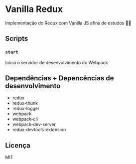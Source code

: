 # Vanilla Redux

Implementação do Redux com Vanilla JS afins de estudos 🤷‍♂️

## Scripts

### `start`

Inicia o servidor de desenvolvimento do Webpack

## Dependências + Depencências de desenvolvimento

-   redux
-   redux-thunk
-   redux-logger
-   webpack
-   webpack-cli
-   webpack-dev-server
-   redux-devtools-extension

## Licença

MIT
